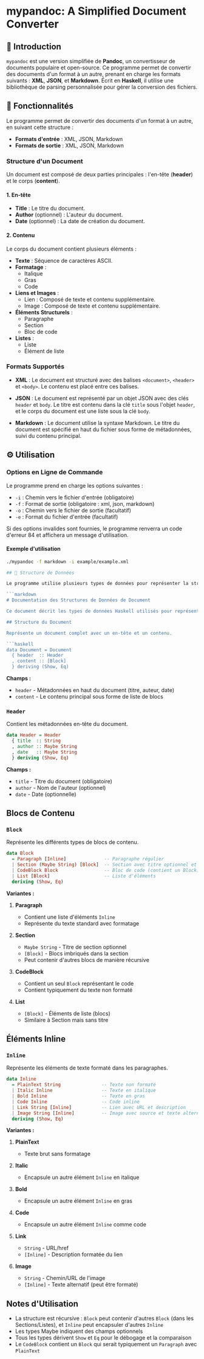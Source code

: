 # mypandoc: A Simplified Document Converter

## 🌟 Introduction

`mypandoc` est une version simplifiée de **Pandoc**, un convertisseur de documents populaire et open-source. Ce programme permet de convertir des documents d'un format à un autre, prenant en charge les formats suivants : **XML**, **JSON**, et **Markdown**. Écrit en **Haskell**, il utilise une bibliothèque de parsing personnalisée pour gérer la conversion des fichiers.

## 📝 Fonctionnalités

Le programme permet de convertir des documents d'un format à un autre, en suivant cette structure :

- **Formats d'entrée** : XML, JSON, Markdown
- **Formats de sortie** : XML, JSON, Markdown

### Structure d'un Document

Un document est composé de deux parties principales : l'en-tête (**header**) et le corps (**content**).

#### 1. En-tête
- **Title** : Le titre du document.
- **Author** (optionnel) : L'auteur du document.
- **Date** (optionnel) : La date de création du document.

#### 2. Contenu
Le corps du document contient plusieurs éléments :
- **Texte** : Séquence de caractères ASCII.
- **Formatage** : 
  - Italique
  - Gras
  - Code
- **Liens et Images** : 
  - Lien : Composé de texte et contenu supplémentaire.
  - Image : Composé de texte et contenu supplémentaire.
- **Éléments Structurels** :
  - Paragraphe
  - Section
  - Bloc de code
- **Listes** :
  - Liste
  - Élément de liste

### Formats Supportés

- **XML** : Le document est structuré avec des balises `<document>`, `<header>` et `<body>`. Le contenu est placé entre ces balises.

- **JSON** : Le document est représenté par un objet JSON avec des clés `header` et `body`. Le titre est contenu dans la clé `title` sous l'objet `header`, et le corps du document est une liste sous la clé `body`.

- **Markdown** : Le document utilise la syntaxe Markdown. Le titre du document est spécifié en haut du fichier sous forme de métadonnées, suivi du contenu principal.

## ⚙️ Utilisation

### Options en Ligne de Commande

Le programme prend en charge les options suivantes :

- `-i` : Chemin vers le fichier d'entrée (obligatoire)
- `-f` : Format de sortie (obligatoire : xml, json, markdown)
- `-o` : Chemin vers le fichier de sortie (facultatif)
- `-e` : Format du fichier d'entrée (facultatif)

Si des options invalides sont fournies, le programme renverra un code d'erreur 84 et affichera un message d'utilisation.

#### Exemple d'utilisation

```bash
./mypandoc -f markdown -i example/example.xml

## 📄 Structure de Données

Le programme utilise plusieurs types de données pour représenter la structure d'un document. Ces types sont définis comme suit :

```markdown
# Documentation des Structures de Données de Document

Ce document décrit les types de données Haskell utilisés pour représenter un document structuré avec métadonnées, blocs de contenu et formatage de texte.

## Structure du Document

Représente un document complet avec un en-tête et un contenu.

```haskell
data Document = Document
  { header  :: Header
  , content :: [Block]
  } deriving (Show, Eq)
```

**Champs :**
- `header` - Métadonnées en haut du document (titre, auteur, date)
- `content` - Le contenu principal sous forme de liste de blocs

### `Header`
Contient les métadonnées en-tête du document.

```haskell
data Header = Header
  { title  :: String
  , author :: Maybe String
  , date   :: Maybe String
  } deriving (Show, Eq)
```

**Champs :**
- `title` - Titre du document (obligatoire)
- `author` - Nom de l'auteur (optionnel)
- `date` - Date (optionnelle)

## Blocs de Contenu

### `Block`
Représente les différents types de blocs de contenu.

```haskell
data Block
  = Paragraph [Inline]              -- Paragraphe régulier
  | Section (Maybe String) [Block]  -- Section avec titre optionnel et blocs imbriqués
  | CodeBlock Block                 -- Bloc de code (contient un Block)
  | List [Block]                    -- Liste d'éléments
  deriving (Show, Eq)
```

**Variantes :**
1. **Paragraph**
   - Contient une liste d'éléments `Inline`
   - Représente du texte standard avec formatage

2. **Section**
   - `Maybe String` - Titre de section optionnel
   - `[Block]` - Blocs imbriqués dans la section
   - Peut contenir d'autres blocs de manière récursive

3. **CodeBlock**
   - Contient un seul `Block` représentant le code
   - Contient typiquement du texte non formaté

4. **List**
   - `[Block]` - Éléments de liste (blocs)
   - Similaire à Section mais sans titre

## Éléments Inline

### `Inline`
Représente les éléments de texte formaté dans les paragraphes.

```haskell
data Inline
  = PlainText String               -- Texte non formaté
  | Italic Inline                  -- Texte en italique
  | Bold Inline                    -- Texte en gras
  | Code Inline                    -- Code inline
  | Link String [Inline]           -- Lien avec URL et description
  | Image String [Inline]          -- Image avec source et texte alternatif
  deriving (Show, Eq)
```

**Variantes :**
1. **PlainText**
   - Texte brut sans formatage

2. **Italic**
   - Encapsule un autre élément `Inline` en italique

3. **Bold**
   - Encapsule un autre élément `Inline` en gras

4. **Code**
   - Encapsule un autre élément `Inline` comme code

5. **Link**
   - `String` - URL/href
   - `[Inline]` - Description formatée du lien

6. **Image**
   - `String` - Chemin/URL de l'image
   - `[Inline]` - Texte alternatif (peut être formaté)

## Notes d'Utilisation

- La structure est récursive : `Block` peut contenir d'autres `Block` (dans les Sections/Listes), et `Inline` peut encapsuler d'autres `Inline`
- Les types Maybe indiquent des champs optionnels
- Tous les types dérivent `Show` et `Eq` pour le débogage et la comparaison
- Le `CodeBlock` contient un `Block` qui serait typiquement un `Paragraph` avec `PlainText`
```